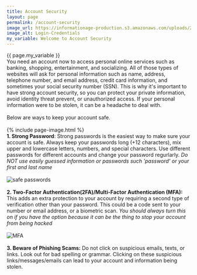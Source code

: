 ```yaml
---
title: Account Security
layout: page
permalink: /account-security
image_url: https://informationage-production.s3.amazonaws.com/uploads/2022/10/what-to-know-about-user-authentication-cyber-security.jpeg
image_alt: Login-Credentials
my_variable: Welcome to Account Security
---
```


{{ page.my_variable }}
<br>
You need an account now to access personal online services such as banking, shopping, entertainment, and socializing.
All of those types of websites will ask for personal information such as name, address, telephone number, and email address,
credit card information, and sometimes your social security number (SSN).
This is why it's important to have strong account security, so you can protect your private information, avoid 
identity threat prevent, or unauthorized access. If your personal information were to be stolen, it can be 
a headache to deal with.
<br>
<br>
Below are ways to keep your account safe.
<br>
<br>
{% include page-image.html %}
<br>
**1. Strong Password**:
 Strong passwords is the easiest way to make sure your account is safe. Always keep your 
passwords long (+12 characters), mix upper and lowercase letters, numbers, and special characters.
Use different passwords for different accounts and change your password regurlarly.
*Do NOT use easily guessed information or passwords such 'password' or your first and last name*
<br>
<br>
![safe passwords](https://encrypted-tbn0.gstatic.com/images?q=tbn:ANd9GcQyI1tGr8eNTwLsOpPWPNGRo9Ob9JPaDzZFFA&s)
<br>
<br>
**2. Two-Factor Authentication(2FA)/Multi-Factor Authentication (MFA):** 
This adds an extra protection to your account by requiring a second type of verification other
than your password. This could be a code sent to your number or email address, or a 
biometric scan.
*You should always turn this on if you have the option because it can be the thing to stop your account from being hacked* 
<br>
<br>
![MFA](https://netgaincloud.com/wp-content/uploads/2024/02/2FA.jpg)
<br>
<br>
**3. Beware of Phishing Scams:**
Do not click on suspicious emails, texts, or links. Look out for bad spelling or grammar.
Clicking on these suspicious links/messages/emails can lead to your account and information being stolen.
 